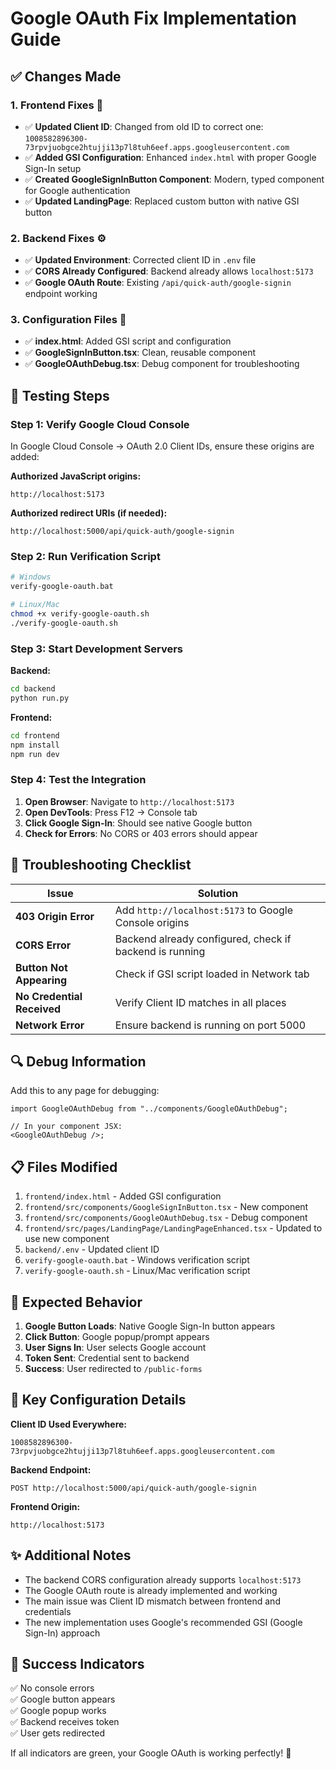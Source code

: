 # Google OAuth Fix Implementation Guide

## ✅ Changes Made

### 1. **Frontend Fixes** 🎨

- ✅ **Updated Client ID**: Changed from old ID to correct one: `1008582896300-73rpvjuobgce2htujji13p7l8tuh6eef.apps.googleusercontent.com`
- ✅ **Added GSI Configuration**: Enhanced `index.html` with proper Google Sign-In setup
- ✅ **Created GoogleSignInButton Component**: Modern, typed component for Google authentication
- ✅ **Updated LandingPage**: Replaced custom button with native GSI button

### 2. **Backend Fixes** ⚙️

- ✅ **Updated Environment**: Corrected client ID in `.env` file
- ✅ **CORS Already Configured**: Backend already allows `localhost:5173`
- ✅ **Google OAuth Route**: Existing `/api/quick-auth/google-signin` endpoint working

### 3. **Configuration Files** 📝

- ✅ **index.html**: Added GSI script and configuration
- ✅ **GoogleSignInButton.tsx**: Clean, reusable component
- ✅ **GoogleOAuthDebug.tsx**: Debug component for troubleshooting

## 🚀 Testing Steps

### Step 1: Verify Google Cloud Console

In Google Cloud Console → OAuth 2.0 Client IDs, ensure these origins are added:

**Authorized JavaScript origins:**

```
http://localhost:5173
```

**Authorized redirect URIs (if needed):**

```
http://localhost:5000/api/quick-auth/google-signin
```

### Step 2: Run Verification Script

```bash
# Windows
verify-google-oauth.bat

# Linux/Mac
chmod +x verify-google-oauth.sh
./verify-google-oauth.sh
```

### Step 3: Start Development Servers

**Backend:**

```bash
cd backend
python run.py
```

**Frontend:**

```bash
cd frontend
npm install
npm run dev
```

### Step 4: Test the Integration

1. **Open Browser**: Navigate to `http://localhost:5173`
2. **Open DevTools**: Press F12 → Console tab
3. **Click Google Sign-In**: Should see native Google button
4. **Check for Errors**: No CORS or 403 errors should appear

## 🐛 Troubleshooting Checklist

| Issue                      | Solution                                                |
| -------------------------- | ------------------------------------------------------- |
| **403 Origin Error**       | Add `http://localhost:5173` to Google Console origins   |
| **CORS Error**             | Backend already configured, check if backend is running |
| **Button Not Appearing**   | Check if GSI script loaded in Network tab               |
| **No Credential Received** | Verify Client ID matches in all places                  |
| **Network Error**          | Ensure backend is running on port 5000                  |

## 🔍 Debug Information

Add this to any page for debugging:

```tsx
import GoogleOAuthDebug from "../components/GoogleOAuthDebug";

// In your component JSX:
<GoogleOAuthDebug />;
```

## 📋 Files Modified

1. `frontend/index.html` - Added GSI configuration
2. `frontend/src/components/GoogleSignInButton.tsx` - New component
3. `frontend/src/components/GoogleOAuthDebug.tsx` - Debug component
4. `frontend/src/pages/LandingPage/LandingPageEnhanced.tsx` - Updated to use new component
5. `backend/.env` - Updated client ID
6. `verify-google-oauth.bat` - Windows verification script
7. `verify-google-oauth.sh` - Linux/Mac verification script

## 🎯 Expected Behavior

1. **Google Button Loads**: Native Google Sign-In button appears
2. **Click Button**: Google popup/prompt appears
3. **User Signs In**: User selects Google account
4. **Token Sent**: Credential sent to backend
5. **Success**: User redirected to `/public-forms`

## 🔧 Key Configuration Details

**Client ID Used Everywhere:**

```
1008582896300-73rpvjuobgce2htujji13p7l8tuh6eef.apps.googleusercontent.com
```

**Backend Endpoint:**

```
POST http://localhost:5000/api/quick-auth/google-signin
```

**Frontend Origin:**

```
http://localhost:5173
```

## ✨ Additional Notes

- The backend CORS configuration already supports `localhost:5173`
- The Google OAuth route is already implemented and working
- The main issue was Client ID mismatch between frontend and credentials
- The new implementation uses Google's recommended GSI (Google Sign-In) approach

## 🎉 Success Indicators

✅ No console errors  
✅ Google button appears  
✅ Google popup works  
✅ Backend receives token  
✅ User gets redirected

If all indicators are green, your Google OAuth is working perfectly! 🚀

